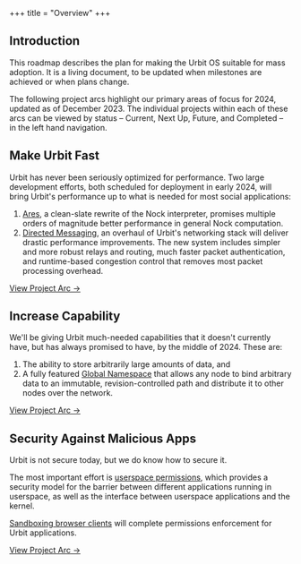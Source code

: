 +++
title = "Overview"
+++

## Introduction

This roadmap describes the plan for making the Urbit OS suitable for mass adoption. It is a living document, to be updated when milestones are achieved or when plans change.

The following project arcs highlight our primary areas of focus for 2024, updated as of December 2023. The individual projects within each of these arcs can be viewed by status – Current, Next Up, Future, and Completed – in the left hand navigation.

## Make Urbit Fast

Urbit has never been seriously optimized for performance.  Two large development efforts, both scheduled for deployment in early 2024, will bring Urbit's performance up to what is needed for most social applications:

1. [Ares](/project/ares), a clean-slate rewrite of the Nock interpreter, promises multiple orders of magnitude better performance in general Nock computation.
2. [Directed Messaging](/project/directed-messaging), an overhaul of Urbit's networking stack will deliver drastic performance improvements.  The new system includes simpler and more robust relays and routing, much faster packet authentication, and runtime-based congestion control that removes most packet processing overhead.

[View Project Arc &rarr;](/arcs/make-fast)


## Increase Capability

We'll be giving Urbit much-needed capabilities that it doesn't currently have,
but has always promised to have, by the middle of 2024. These are:

1. The ability to store arbitrarily large amounts of data, and
2. A fully featured [Global Namespace](https://docs.urbit.org/userspace/apps/guides/remote-scry) that allows any node to bind arbitrary data to an immutable, revision-controlled path and distribute it to other nodes over the network.

[View Project Arc &rarr;](/arcs/increase-capability)


## Security Against Malicious Apps

Urbit is not secure today, but we do know how to secure it.

The most important effort is [userspace permissions](/project/userspace-permissions), which provides a
security model for the barrier between different applications running in
userspace, as well as the interface between userspace applications and the
kernel.

[Sandboxing browser clients](/project/frontend-sandboxing) will complete permissions enforcement for Urbit applications.

[View Project Arc &rarr;](/arcs/security-malicious-apps)


